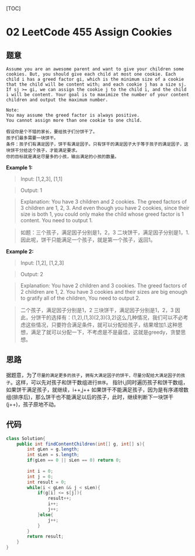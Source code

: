 [TOC]

# 02 LeetCode 455 Assign Cookies
## 题意
```
Assume you are an awesome parent and want to give your children some cookies. But, you should give each child at most one cookie. Each child i has a greed factor gi, which is the minimum size of a cookie that the child will be content with; and each cookie j has a size sj. If sj >= gi, we can assign the cookie j to the child i, and the child i will be content. Your goal is to maximize the number of your content children and output the maximum number.

Note:
You may assume the greed factor is always positive. 
You cannot assign more than one cookie to one child.

假设你是个不错的家长，要给孩子们分饼干了。
孩子们最多需要一块饼干。
条件：孩子们有满足因子，饼干有满足因子。只有饼干的满足因子大于等于孩子的满足因子，这块饼干分给这个孩子，才能满足要求。
你的目标就是满足尽量多的小孩，输出满足的小孩的数量。

```
**Example 1:**

> Input: [1,2,3], [1,1]

> Output: 1

> Explanation: You have 3 children and 2 cookies. The greed factors of 3 children are 1, 2, 3. 
> And even though you have 2 cookies, since their size is both 1, you could only make the child whose greed factor is 1 content.
> You need to output 1.

> 如题：三个孩子，满足因子分别是1，2，3
>            二块饼干，满足因子分别是1，1.
> 	   因此呢，饼干只能满足一个孩子，就是第一个孩子，返回1。

**Example 2:**

> Input: [1,2], [1,2,3]

> Output: 2

> Explanation: You have 2 children and 3 cookies. The greed factors of 2 children are 1, 2. 
> You have 3 cookies and their sizes are big enough to gratify all of the children, 
> You need to output 2.

> 二个孩子，满足因子分别是1，2
> 三块饼干，满足因子分别是1，2，3
> 因此，分饼干的选择有：(1,2),(1,3)(2,3)(3,2)这么几种情况，我们可以不必考虑这些情况，只要符合满足条件，就可以分配给孩子，结果增加1.这种思想，满足了就可以分配一下，不考虑是不是最佳，这就是greedy，贪婪思想。



##  思路
据题意，为了`尽量的满足更多的孩子`，`拥有大满足因子的饼干，尽量分配给大满足因子的孩子`。这样，可以先对孩子和饼干数组进行`排序`。
指针i,j同时遍历孩子和饼干数组，如果饼干满足孩子，就继续，i++,j++
如果饼干不能满足孩子，因为是有序递增数组(排序后)，那么饼干也不能满足以后的孩子，此时，继续判断下一块饼干(j++)，孩子原地不动。

## 代码


```java
class Solution{
    public int findContentChildren(int[] g, int[] s){
    	int gLen = g.length;
    	int sLen = s.length;
    	if(gLen == 0 || sLen == 0) return 0;
    	
    	int i = 0; 
    	int j = 0; 
    	int result = 0;
    	while(i < gLen && j < sLen){
            if(g[i] <= s[j]){
                result++;
                i++;
                j++;
            }else{
                j++;
            }
    	}
    	return result;
    }
}
```